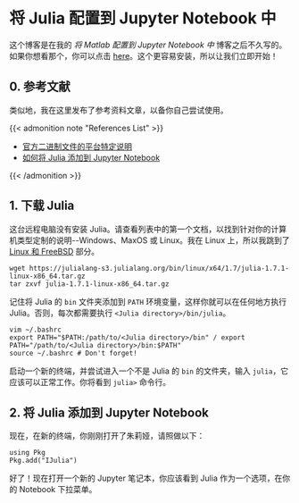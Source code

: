 # 将 Julia 配置到 Jupyter Notebook 中

<!--more-->
<!-- ![](/images/Hugo-Logo.png "A blog that shares some of my own experiences with building Hugo website.") -->

这个博客是在我的 *将 Matlab 配置到 Jupyter Notebook 中* 博客之后不久写的。如果你想看那个，你可以点击 [here](https://yumian-cui.github.io/matlab_jupyter/)。这个更容易安装，所以让我们立即开始！

## 0. 参考文献

类似地，我在这里发布了参考资料文章，以备你自己尝试使用。

{{< admonition note "References List" >}}

- [官方二进制文件的平台特定说明](https://julialang.org/downloads/platform/)
- [如何将 Julia 添加到 Jupyter Notebook](https://datatofish.com/add-julia-to-jupyter/)

{{< /admonition >}}

## 1. 下载 Julia 

这台远程电脑没有安装 Julia。请查看列表中的第一个文档，以找到针对你的计算机类型定制的说明--Windows、MaxOS 或 Linux。我在 Linux 上，所以我跳到了 [Linux 和 FreeBSD](https://julialang.org/downloads/platform/#linux_and_freebsd) 部分。


```code
wget https://julialang-s3.julialang.org/bin/linux/x64/1.7/julia-1.7.1-linux-x86_64.tar.gz
tar zxvf julia-1.7.1-linux-x86_64.tar.gz
```

记住将 Julia 的 ```bin``` 文件夹添加到 ```PATH``` 环境变量，这样你就可以在任何地方执行 Julia。否则，每次都需要执行 ```<Julia directory>/bin/julia```。


```code
vim ~/.bashrc
export PATH="$PATH:/path/to/<Julia directory>/bin" / export PATH="/path/to/<Julia directory>/bin:$PATH"
source ~/.bashrc # Don't forget!
```

启动一个新的终端，并尝试进入一个不是 Julia 的 ```bin``` 的文件夹，输入 ```julia```，它应该可以正常工作。你将看到 ```julia>``` 命令行。

## 2. 将 Julia 添加到 Jupyter Notebook 

现在，在新的终端，你刚刚打开了朱莉娅，请照做以下：


```code
using Pkg
Pkg.add("IJulia")
```

好了！现在打开一个新的 Jupyter 笔记本，你应该看到 Julia 作为一个选项，在你的 Notebook 下拉菜单。






